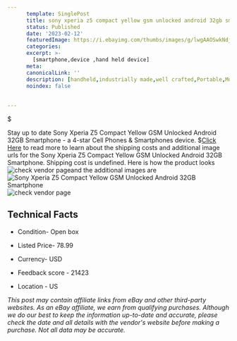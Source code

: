 ```yaml
---
      template: SinglePost
      title: sony xperia z5 compact yellow gsm unlocked android 32gb smartphone
      status: Published
      date: '2023-02-12'
      featuredImage: https://i.ebayimg.com/thumbs/images/g/lwgAAOSwkNdj0D-u/s-l225.jpg
      categories: 
      excerpt: >-
        [smartphone,device ,hand held device]
      meta:
      canonicalLink: ''
      description: [handheld,industrially made,well crafted,Portable,Mobile,Compact,Convenient,Lightweight,Maneuverable,Man-portable,Miniature,Carriable,Hand-held,Light,Holdable,Transportable,Mobile device,Pocket-sized,On-the-go,Wireless,Cordless,Compact size,Convenient size, smartphone,device ,hand held device]
      noindex: false
      
        
---
```

$

Stay up to date Sony Xperia Z5 Compact Yellow GSM Unlocked Android 32GB Smartphone - a 4-star Cell Phones & Smartphones device.
$[Click Here](https://www.ebay.com/itm/314346770441?hash=item4930871009%3Ag%3AlwgAAOSwkNdj0D-u&mkevt=1&mkcid=1&mkrid=711-53200-19255-0&campid=%253CePNCampaignId%253E&customid=%253CreferenceId%253E&toolid=10049) to read more to learn about the shipping costs and additional image urls for the Sony Xperia Z5 Compact Yellow GSM Unlocked Android 32GB Smartphone. Shipping cost is undefined. Here is how the product looks ![check vendor page](https://i.ebayimg.com/thumbs/images/g/lwgAAOSwkNdj0D-u/s-l225.jpg)and the additional images are![Sony Xperia Z5 Compact Yellow GSM Unlocked Android 32GB Smartphone](https://i.ebayimg.com/images/g/lwgAAOSwkNdj0D-u/s-l1200.jpg)![check vendor page](https://origin-galleryplus.ebayimg.com/ws/web/314346770441_2_0_1/225x225.jpg,https://origin-galleryplus.ebayimg.com/ws/web/314346770441_3_0_1/225x225.jpg,https://origin-galleryplus.ebayimg.com/ws/web/314346770441_4_0_1/225x225.jpg,https://origin-galleryplus.ebayimg.com/ws/web/314346770441_5_0_1/225x225.jpg)



 ## Technical Facts 



     
      

 - Condition- Open box 


      

 - Listed Price- 78.99 


      

 - Currency- USD 


      

 - Feedback score - 21423 


      

 - Location - US 


      
      

 *_This post may contain affiliate links from eBay and other third-party websites. As an eBay affiliate, we earn from qualifying purchases. Although we do our best to keep the information up-to-date and accurate, please check the date and all details with the vendor's website before making a purchase. Not all data may be accurate._*






